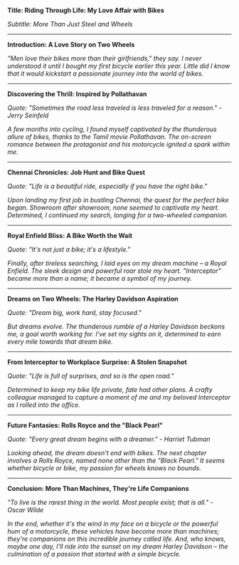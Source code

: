 **Title: Riding Through Life: My Love Affair with Bikes**

*Subtitle: More Than Just Steel and Wheels*

---

**Introduction: A Love Story on Two Wheels**

*"Men love their bikes more than their girlfriends," they say. I never understood it until I bought my first bicycle earlier this year. Little did I know that it would kickstart a passionate journey into the world of bikes.*

---

**Discovering the Thrill: Inspired by Pollathavan**

*Quote: "Sometimes the road less traveled is less traveled for a reason." - Jerry Seinfeld*

*A few months into cycling, I found myself captivated by the thunderous allure of bikes, thanks to the Tamil movie Pollathavan. The on-screen romance between the protagonist and his motorcycle ignited a spark within me.*

---

**Chennai Chronicles: Job Hunt and Bike Quest**

*Quote: "Life is a beautiful ride, especially if you have the right bike."*

*Upon landing my first job in bustling Chennai, the quest for the perfect bike began. Showroom after showroom, none seemed to captivate my heart. Determined, I continued my search, longing for a two-wheeled companion.*

---

**Royal Enfield Bliss: A Bike Worth the Wait**

*Quote: "It's not just a bike; it's a lifestyle."*

*Finally, after tireless searching, I laid eyes on my dream machine – a Royal Enfield. The sleek design and powerful roar stole my heart. "Interceptor" became more than a name; it became a symbol of my journey.*

---

**Dreams on Two Wheels: The Harley Davidson Aspiration**

*Quote: "Dream big, work hard, stay focused."*

*But dreams evolve. The thunderous rumble of a Harley Davidson beckons me, a goal worth working for. I've set my sights on it, determined to earn every mile towards that dream bike.*

---

**From Interceptor to Workplace Surprise: A Stolen Snapshot**

*Quote: "Life is full of surprises, and so is the open road."*

*Determined to keep my bike life private, fate had other plans. A crafty colleague managed to capture a moment of me and my beloved Interceptor as I rolled into the office.*

---

**Future Fantasies: Rolls Royce and the "Black Pearl"**

*Quote: "Every great dream begins with a dreamer." - Harriet Tubman*

*Looking ahead, the dream doesn't end with bikes. The next chapter involves a Rolls Royce, named none other than the "Black Pearl." It seems whether bicycle or bike, my passion for wheels knows no bounds.*

---

**Conclusion: More Than Machines, They're Life Companions**

*"To live is the rarest thing in the world. Most people exist; that is all." - Oscar Wilde*

*In the end, whether it's the wind in my face on a bicycle or the powerful hum of a motorcycle, these vehicles have become more than machines; they're companions on this incredible journey called life. And, who knows, maybe one day, I'll ride into the sunset on my dream Harley Davidson – the culmination of a passion that started with a simple bicycle.*
